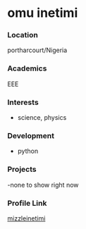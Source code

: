 # omu inetimi

### Location

portharcourt/Nigeria

### Academics

EEE

### Interests

- science, physics

### Development

- python

### Projects

-none to show right now

### Profile Link

[mizzleinetimi](https://github.com/mizzleinetimi)
